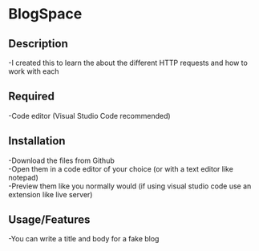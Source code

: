 # BlogSpace

## Description
-I created this to learn the about the different HTTP requests and how to work with each

## Required
-Code editor (Visual Studio Code recommended)  

## Installation
-Download the files from Github  
-Open them in a code editor of your choice (or with a text editor like notepad)    
-Preview them like you normally would (if using visual studio code use an extension like live server)    

## Usage/Features
-You can write a title and body for a fake blog  
 
